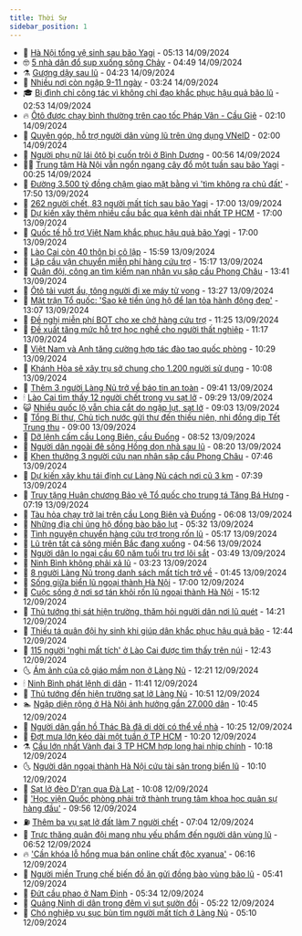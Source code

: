 ```yaml
---
title: Thời Sự
sidebar_position: 1
---
```


<!-- vnexpress-thoi-su:START -->
- 🦒 [Hà Nội tổng vệ sinh sau bão Yagi](https://vnexpress.net/ha-noi-tong-ve-sinh-sau-bao-yagi-4792805.html) - 05:13 14/09/2024
- 🤓 [5 nhà dân đổ sụp xuống sông Chảy](https://vnexpress.net/5-nha-dan-do-sup-xuong-song-chay-4792842.html) - 04:49 14/09/2024
- ⚗️ [Gượng dậy sau lũ](https://vnexpress.net/guong-day-sau-lu-4792379.html) - 04:23 14/09/2024
- 🌊 [Nhiều nơi còn ngập 9-11 ngày](https://vnexpress.net/nhieu-noi-con-ngap-9-11-ngay-4792789.html) - 03:24 14/09/2024
- 🎓 [Bị đình chỉ công tác vì không chỉ đạo khắc phục hậu quả bão lũ](https://vnexpress.net/bi-dinh-chi-cong-tac-vi-khong-chi-dao-khac-phuc-hau-qua-bao-lu-4792769.html) - 02:53 14/09/2024
- 🔥 [Ôtô được chạy bình thường trên cao tốc Pháp Vân - Cầu Giẽ](https://vnexpress.net/oto-duoc-chay-binh-thuong-tren-cao-toc-phap-van-cau-gie-4792751.html) - 02:10 14/09/2024
- 🦏 [Quyên góp, hỗ trợ người dân vùng lũ trên ứng dụng VNeID](https://vnexpress.net/quyen-gop-ho-tro-nguoi-dan-vung-lu-tren-ung-dung-vneid-4792756.html) - 02:00 14/09/2024
- 👺 [Người phụ nữ lái ôtô bị cuốn trôi ở Bình Dương](https://vnexpress.net/nguoi-phu-nu-lai-oto-bi-cuon-troi-o-binh-duong-4792747.html) - 00:56 14/09/2024
- 🧑‍🏫 [Trung tâm Hà Nội vẫn ngổn ngang cây đổ một tuần sau bão Yagi](https://vnexpress.net/trung-tam-ha-noi-van-ngon-ngang-cay-do-mot-tuan-sau-bao-yagi-4792631.html) - 00:25 14/09/2024
- 🚦 [Đường 3.500 tỷ đồng chậm giao mặt bằng vì &#39;tìm không ra chủ đất&#39;](https://vnexpress.net/duong-3-500-ty-dong-cham-giao-mat-bang-vi-tim-khong-ra-chu-dat-4791427.html) - 17:50 13/09/2024
- 🎉 [262 người chết, 83 người mất tích sau bão Yagi](https://vnexpress.net/262-nguoi-chet-83-nguoi-mat-tich-sau-bao-yagi-4790982.html) - 17:00 13/09/2024
- 🦒 [Dự kiến xây thêm nhiều cầu bắc qua kênh dài nhất TP HCM](https://vnexpress.net/du-kien-xay-them-nhieu-cau-bac-qua-kenh-dai-nhat-tp-hcm-4792663.html) - 17:00 13/09/2024
- 🤗 [Quốc tế hỗ trợ Việt Nam khắc phục hậu quả bão Yagi](https://vnexpress.net/quoc-te-ho-tro-viet-nam-khac-phuc-hau-qua-bao-yagi-4791778.html) - 17:00 13/09/2024
- 💼 [Lào Cai còn 40 thôn bị cô lập](https://vnexpress.net/lao-cai-con-40-thon-bi-co-lap-4792714.html) - 15:59 13/09/2024
- 🤩 [Lập cầu vận chuyển miễn phí hàng cứu trợ](https://vnexpress.net/lap-cau-van-chuyen-mien-phi-hang-cuu-tro-4792707.html) - 15:17 13/09/2024
- 🤡 [Quân đội, công an tìm kiếm nạn nhân vụ sập cầu Phong Châu](https://vnexpress.net/quan-doi-cong-an-tim-kiem-nan-nhan-vu-sap-cau-phong-chau-4792683.html) - 13:41 13/09/2024
- 💯 [Ôtô tải vượt ẩu, tông người đi xe máy tử vong](https://vnexpress.net/tai-nan-giao-thong-lam-dong-4792697.html) - 13:27 13/09/2024
- 👺 [Mặt trận Tổ quốc: &#39;Sao kê tiền ủng hộ để lan tỏa hành động đẹp&#39;](https://vnexpress.net/mat-tran-to-quoc-sao-ke-tien-ung-ho-de-lan-toa-hanh-dong-dep-4792687.html) - 13:07 13/09/2024
- 🌮 [Đề nghị miễn phí BOT cho xe chở hàng cứu trợ](https://vnexpress.net/de-nghi-mien-phi-bot-cho-xe-cho-hang-cuu-tro-4792675.html) - 11:25 13/09/2024
- 🥸 [Đề xuất tăng mức hỗ trợ học nghề cho người thất nghiệp](https://vnexpress.net/de-xuat-tang-muc-ho-tro-hoc-nghe-cho-nguoi-that-nghiep-4792667.html) - 11:17 13/09/2024
- 🐻 [Việt Nam và Anh tăng cường hợp tác đào tạo quốc phòng](https://vnexpress.net/viet-nam-va-anh-tang-cuong-hop-tac-dao-tao-quoc-phong-4792531.html) - 10:29 13/09/2024
- 👀 [Khánh Hòa sẽ xây trụ sở chung cho 1.200 người sử dụng](https://vnexpress.net/khanh-hoa-se-xay-tru-so-chung-cho-1-200-nguoi-su-dung-4792657.html) - 10:08 13/09/2024
- 🤔 [Thêm 3 người Làng Nủ trở về báo tin an toàn](https://vnexpress.net/them-3-nguoi-lang-nu-tro-ve-bao-tin-an-toan-4792640.html) - 09:41 13/09/2024
- 🕯 [Lào Cai tìm thấy 12 người chết trong vụ sạt lở](https://vnexpress.net/lao-cai-tim-thay-12-nguoi-chet-trong-vu-sat-lo-4792637.html) - 09:29 13/09/2024
- 😺 [Nhiều quốc lộ vẫn chia cắt do ngập lụt, sạt lở](https://vnexpress.net/nhieu-quoc-lo-van-chia-cat-do-ngap-lut-sat-lo-4792485.html) - 09:03 13/09/2024
- 🦆 [Tổng Bí thư, Chủ tịch nước gửi thư đến thiếu niên, nhi đồng dịp Tết Trung thu](https://vnexpress.net/tong-bi-thu-chu-tich-nuoc-gui-thu-den-thieu-nien-nhi-dong-dip-tet-trung-thu-4792619.html) - 09:00 13/09/2024
- 🧰 [Dỡ lệnh cấm cầu Long Biên, cầu Đuống](https://vnexpress.net/do-lenh-cam-cau-long-bien-cau-duong-4792605.html) - 08:52 13/09/2024
- 🦍 [Người dân ngoài đê sông Hồng dọn nhà sau lũ](https://vnexpress.net/nguoi-dan-ngoai-de-song-hong-don-nha-sau-lu-4792536.html) - 08:20 13/09/2024
- 🧰 [Khen thưởng 3 người cứu nạn nhân sập cầu Phong Châu](https://vnexpress.net/khen-thuong-3-nguoi-cuu-nan-nhan-sap-cau-phong-chau-4792552.html) - 07:46 13/09/2024
- 💃 [Dự kiến xây khu tái định cư Làng Nủ cách nơi cũ 3 km](https://vnexpress.net/du-kien-xay-khu-tai-dinh-cu-lang-nu-cach-noi-cu-3-km-4792547.html) - 07:39 13/09/2024
- 🧰 [Truy tặng Huân chương Bảo vệ Tổ quốc cho trung tá Tăng Bá Hưng](https://vnexpress.net/truy-tang-huan-chuong-bao-ve-to-quoc-cho-trung-ta-tang-ba-hung-4792528.html) - 07:19 13/09/2024
- 🚀 [Tàu hỏa chạy trở lại trên cầu Long Biên và Đuống](https://vnexpress.net/tau-hoa-chay-tro-lai-tren-cau-long-bien-va-duong-4792527.html) - 06:08 13/09/2024
- 🎊 [Những địa chỉ ủng hộ đồng bào bão lụt](https://vnexpress.net/nhung-dia-chi-ung-ho-dong-bao-bao-lut-4792016.html) - 05:32 13/09/2024
- 🤭 [Tình nguyện chuyển hàng cứu trợ trong rốn lũ](https://vnexpress.net/tinh-nguyen-chuyen-hang-cuu-tro-trong-ron-lu-4792309.html) - 05:17 13/09/2024
- 🤗 [Lũ trên tất cả sông miền Bắc đang xuống](https://vnexpress.net/lu-tren-tat-ca-song-mien-bac-dang-xuong-4792445.html) - 04:56 13/09/2024
- 🌈 [Người dân lo ngại cầu 60 năm tuổi trụ trơ lõi sắt](https://vnexpress.net/nguoi-dan-lo-ngai-cau-60-nam-tuoi-tru-tro-loi-sat-4792256.html) - 03:49 13/09/2024
- 🦣 [Ninh Bình không phải xả lũ](https://vnexpress.net/ninh-binh-khong-phai-xa-lu-4792403.html) - 03:23 13/09/2024
- 🎡 [8 người Làng Nủ trong danh sách mất tích trở về](https://vnexpress.net/8-nguoi-lang-nu-trong-danh-sach-mat-tich-tro-ve-4792372.html) - 01:45 13/09/2024
- 🦏 [Sống giữa biển lũ ngoại thành Hà Nội](https://vnexpress.net/song-giua-bien-lu-ngoai-thanh-ha-noi-4792268.html) - 17:00 12/09/2024
- 🎊 [Cuộc sống ở nơi sơ tán khỏi rốn lũ ngoại thành Hà Nội](https://vnexpress.net/cuoc-song-o-noi-so-tan-khoi-ron-lu-ngoai-thanh-ha-noi-4792301.html) - 15:12 12/09/2024
- 🫶 [Thủ tướng thị sát hiện trường, thăm hỏi người dân nơi lũ quét](https://vnexpress.net/thu-tuong-thi-sat-hien-truong-tham-hoi-nguoi-dan-noi-lu-quet-4792299.html) - 14:21 12/09/2024
- 🤔 [Thiếu tá quân đội hy sinh khi giúp dân khắc phục hậu quả bão](https://vnexpress.net/thieu-ta-quan-doi-hy-sinh-khi-giup-dan-khac-phuc-hau-qua-bao-4792294.html) - 12:44 12/09/2024
- 🤠 [115 người &#39;nghi mất tích&#39; ở Lào Cai được tìm thấy trên núi](https://vnexpress.net/115-nguoi-nghi-mat-tich-o-lao-cai-duoc-tim-thay-tren-nui-4792286.html) - 12:43 12/09/2024
- 🌜 [Ám ảnh của cô giáo mầm non ở Làng Nủ](https://vnexpress.net/am-anh-cua-co-giao-mam-non-o-lang-nu-4792208.html) - 12:21 12/09/2024
- 🕯 [Ninh Bình phát lệnh di dân](https://vnexpress.net/ninh-binh-phat-lenh-di-dan-4792273.html) - 11:41 12/09/2024
- 🤔 [Thủ tướng đến hiện trường sạt lở Làng Nủ](https://vnexpress.net/thu-tuong-den-hien-truong-sat-lo-lang-nu-4792265.html) - 10:51 12/09/2024
- 🏊 [Ngập diện rộng ở Hà Nội ảnh hưởng gần 27.000 dân](https://vnexpress.net/ngap-dien-rong-o-ha-noi-anh-huong-gan-27-000-dan-4792232.html) - 10:45 12/09/2024
- 🌮 [Người dân gần hồ Thác Bà đã di dời có thể về nhà](https://vnexpress.net/nguoi-dan-gan-ho-thac-ba-da-di-doi-co-the-ve-nha-4792166.html) - 10:25 12/09/2024
- 🫣 [Đợt mưa lớn kéo dài một tuần ở TP HCM](https://vnexpress.net/dot-mua-lon-keo-dai-mot-tuan-o-tp-hcm-4792257.html) - 10:20 12/09/2024
- ⚗️ [Cầu lớn nhất Vành đai 3 TP HCM hợp long hai nhịp chính](https://vnexpress.net/cau-lon-nhat-vanh-dai-3-tp-hcm-hop-long-hai-nhip-chinh-4792241.html) - 10:18 12/09/2024
- 🌜 [Người dân ngoại thành Hà Nội cứu tài sản trong biển lũ](https://vnexpress.net/nguoi-dan-ngoai-thanh-ha-noi-cuu-tai-san-trong-bien-lu-4792171.html) - 10:10 12/09/2024
- 🌁 [Sạt lở đèo D&#39;ran qua Đà Lạt](https://vnexpress.net/sat-lo-dat-4792242.html) - 10:08 12/09/2024
- 🐲 [&#39;Học viện Quốc phòng phải trở thành trung tâm khoa học quân sự hàng đầu&#39;](https://vnexpress.net/hoc-vien-quoc-phong-phai-tro-thanh-trung-tam-khoa-hoc-quan-su-hang-dau-4792093.html) - 09:56 12/09/2024
- ⛽️ [Thêm ba vụ sạt lở đất làm 7 người chết](https://vnexpress.net/them-ba-vu-sat-lo-dat-lam-7-nguoi-chet-4792096.html) - 07:04 12/09/2024
- 🗽 [Trực thăng quân đội mang nhu yếu phẩm đến người dân vùng lũ](https://vnexpress.net/truc-thang-quan-doi-mang-nhu-yeu-pham-den-nguoi-dan-vung-lu-4791842.html) - 06:52 12/09/2024
- 🔥 [&#39;Cần khóa lỗ hổng mua bán online chất độc xyanua&#39;](https://vnexpress.net/can-khoa-lo-hong-mua-ban-online-chat-doc-xyanua-4792076.html) - 06:16 12/09/2024
- 💯 [Người miền Trung chế biến đồ ăn gửi đồng bào vùng bão lũ](https://vnexpress.net/nguoi-mien-trung-che-bien-do-an-gui-dong-bao-vung-bao-lu-4791913.html) - 05:41 12/09/2024
- 🦆 [Đứt cầu phao ở Nam Định](https://vnexpress.net/dut-cau-phao-o-nam-dinh-4791849.html) - 05:34 12/09/2024
- 🫣 [Quảng Ninh di dân trong đêm vì sụt sườn đồi](https://vnexpress.net/quang-ninh-di-dan-trong-dem-vi-sut-suon-doi-4792007.html) - 05:22 12/09/2024
- 🤡 [Chó nghiệp vụ sục bùn tìm người mất tích ở Làng Nủ](https://vnexpress.net/cho-nghiep-vu-suc-bun-tim-nguoi-mat-tich-o-lang-nu-4791978.html) - 05:10 12/09/2024<!-- vnexpress-thoi-su:END -->